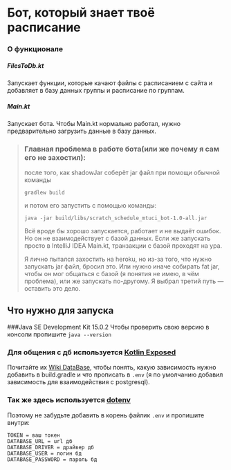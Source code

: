 # Бот, который знает твоё расписание

### О функционале

##### FilesToDb.kt

Запускает функции, которые качают файлы с расписанием с сайта и добавляет в базу данных группы и расписание по группам.

##### Main.kt

Запускает бота. Чтобы Main.kt нормально работал, нужно предварительно загрузить данные в базу данных.


> ### Главная проблема в работе бота(или же почему я сам его не захостил):
> после того, как shadowJar соберёт jar файл при помощи обычной команды
> ```
> gradlew build
> ```
> и потом его запустить с помощью команды:
> ```
> java -jar build/libs/scratch_schedule_mtuci_bot-1.0-all.jar
> ```
> Всё вроде бы хорошо запускается, работает и не выдаёт ошибок. Но он не взаимодействует с базой данных. Если же
> запускать просто в IntelliJ IDEA Main.kt, транзакции с базой проходят на ура.
>
> Я лично пытался захостить на heroku, но из-за того, что нужно запускать jar файл, бросил это. Или нужно иначе собирать
> fat jar, чтобы он мог общаться с базой (я понятия не имею, в чём проблема), или же запускать по-другому. Я выбрал 
> третий путь — оставить это дело.

## Что нужно для запуска
###Java SE Development Kit 15.0.2
Чтобы проверить свою версию в консоли пропишите `java --version`

### Для общения с дб используется [Kotlin Exposed](https://github.com/JetBrains/Exposed)

Почитайте их [Wiki DataBase](https://github.com/JetBrains/Exposed/wiki/DataBase-and-DataSource), чтобы понять, какую
зависимость нужно добавить в build.gradle и что прописать в `.env` (я по умолчанию добавил зависимость для
взаимодействия с postgresql).

### Так же здесь используется [dotenv](https://github.com/cdimascio/dotenv-kotlin)

Поэтому не забудьте добавить в корень файлик `.env` и пропишите внутри:

```
TOKEN = ваш токен
DATABASE_URL = url дб
DATABASE_DRIVER = драйвер дб
DATABASE_USER = логин бд
DATABASE_PASSWORD = пароль бд
```